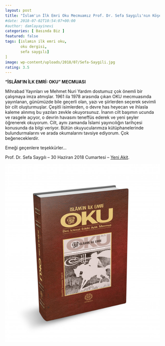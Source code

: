 ```yaml
---
layout: post
title: "İslam'ın İlk Emri Oku Mecmuamız Prof. Dr. Sefa Saygılı'nın Köşesinde"
#date: 2018-07-02T10:54:07+00:00
#author: damlayayinevi
categories: [ Basında Biz ]
featured: false
tags: [islamın ilk emri oku,
       oku dergisi,
       sefa saygılı]
]
image: wp-content/uploads/2018/07/Sefa-Saygili.jpg
rating: 3.5
---
```


**“İSLÂM’IN İLK EMRİ: OKU” MECMUASI**

Mihrabad Yayınları ve Mehmet Nuri Yardım dostumuz çok önemli bir çalışmaya imza atmışlar. 1961 ila 1978 arasında çıkan OKU mecmuasında yayınlanan, günümüzde bile geçerli olan, yazı ve şiirlerden seçerek sevimli bir cilt oluşturmuşlar. Çeşitli isimlerden, o devre has heyecan ve ihlasla kaleme alınmış bu yazıları zevkle okuyorsunuz. İnanın cilt başımın ucunda ve rasgele açıyor, o devrin havasını teneffüs ederek ve yeni şeyler öğrenerek okuyorum. Cilt, aynı zamanda İslami yayıncılığın tarihçesi konusunda da bilgi veriyor. Bütün okuyucularımıza kütüphanelerinde bulundurmalarını ve arada okumalarını tavsiye ediyorum. Çok beğeneceklerdir.

Emeği geçenlere teşekkürler…

Prof. Dr. Sefa Saygılı – 30 Haziran 2018 Cumartesi –  [Yeni Akit](https://www.yeniakit.com.tr/yazarlar/sefa-saygili/erdogan-paranoyasi-24840.html).

[![](wp-content/uploads/2018/07/islamin-ilk-emri-oku.jpg)](https://www.damlayayinevi.com.tr/islam-in-ilk-emri-oku-dini-ictimai-edebivaylik-mecmua)
